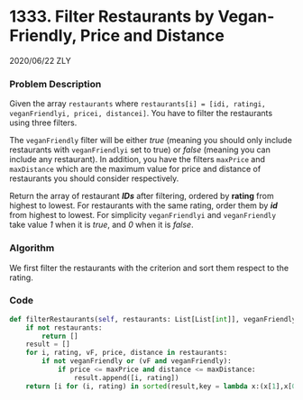 # 1333. Filter Restaurants by Vegan-Friendly, Price and Distance

2020/06/22 ZLY

### Problem Description


Given the array `restaurants` where  `restaurants[i] = [idi, ratingi, veganFriendlyi, pricei, distancei]`. You have to filter the restaurants using three filters.

The `veganFriendly` filter will be either *true* (meaning you should only include restaurants with `veganFriendlyi` set to true) or *false* (meaning you can include any restaurant). In addition, you have the filters `maxPrice` and `maxDistance` which are the maximum value for price and distance of restaurants you should consider respectively.

Return the array of restaurant ***IDs*** after filtering, ordered by **rating** from highest to lowest. For restaurants with the same rating, order them by ***id*** from highest to lowest. For simplicity `veganFriendlyi` and `veganFriendly` take value *1* when it is *true*, and *0* when it is *false*.




### Algorithm

We first filter the restaurants with the criterion and sort them respect to the rating.



### Code

```python
def filterRestaurants(self, restaurants: List[List[int]], veganFriendly: int, maxPrice: int, maxDistance: int) -> List[int]:
    if not restaurants:
        return []
    result = []
    for i, rating, vF, price, distance in restaurants:
        if not veganFriendly or (vF and veganFriendly):
            if price <= maxPrice and distance <= maxDistance:
                result.append([i, rating])
    return [i for (i, rating) in sorted(result,key = lambda x:(x[1],x[0]), reverse = True)]
```